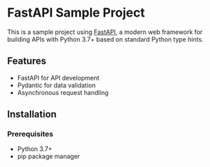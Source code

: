 # FastAPI Sample Project

This is a sample project using [FastAPI](https://fastapi.tiangolo.com/), a modern web framework for building APIs with Python 3.7+ based on standard Python type hints.

## Features
- FastAPI for API development
- Pydantic for data validation
- Asynchronous request handling


## Installation

### Prerequisites
- Python 3.7+
- pip package manager

